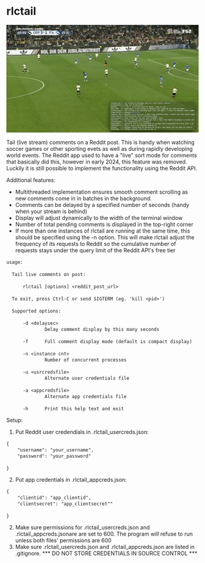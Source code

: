 # rlctail

![Screenshot of rlctail printing Reddit comments while a soccer game is being watched on the screen](screenshot.png)

Tail (live stream) comments on a Reddit post. This is handy when watching
soccer games or other sporting evets as well as during rapidly developing world
events.  The Reddit app used to have a "live" sort mode for comments that
basically did this, however in early 2024, this feature was removed.  Luckily
it is still possible to implement the functionality using the Reddit API.

Additional features:
* Multithreaded implementation ensures smooth comment scrolling as new comments
come in in batches in the background.
* Comments can be delayed by a specified number of seconds (handy when your
stream is behind) 
* Display will adjust dynamically to the width of the terminal window
* Number of total pending comments is displayed in the top-right corner
* If more than one instances of rlctail are running at the same time, this
should be specified using the -n option. This will make rlctail adjust the
frequency of its requests to Reddit so the cumulative number of requests
stays under the query limit of the Reddit API's free tier


```
usage:

  Tail live comments on post:

      rlctail [options] <reddit_post_url>

  To exit, press Ctrl-C or send SIGTERM (eg. 'kill <pid>')

  Supported options:

      -d <delaysec>
              Delay comment display by this many seconds

      -f      Full comment display mode (default is compact display)

      -n <instance cnt>
              Number of concurrent processes

      -u <usrcredsfile>
              Alternate user credentials file

      -a <appcredsfile>
              Alternate app credentials file

      -h      Print this help text and exit
```

Setup:

1) Put Reddit user credendials in .rlctail_usercreds.json:

```
{
    "username": "your_username",
    "password": "your_password"

}
```
2) Put app credentials in .rlctail_appcreds.json:
```
{
    "clientid": "app_clientid",
    "clientsecret": "app_clientsecret""

}
```

2) Make sure permissions for .rlctail_usercreds.json and
   .rlctail_appcreds.jsonare are set to 600. The program
   will refuse to run unless both files' permissions are 600
3) Make sure .rlctail_usercreds.json and .rlctail_appcreds.json are listed
   in .gitignore. *** DO NOT STORE CREDENTIALS IN SOURCE CONTROL ***

